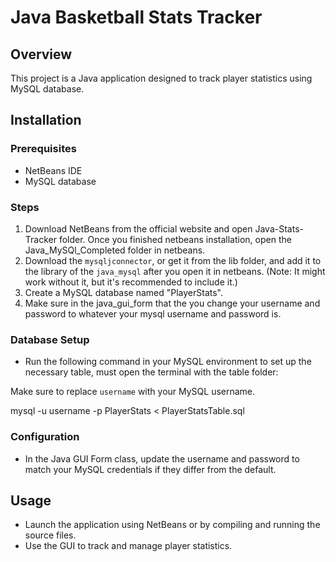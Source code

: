 # Java Basketball Stats Tracker

## Overview
This project is a Java application designed to track player statistics using MySQL database.

## Installation

### Prerequisites
- NetBeans IDE
- MySQL database

### Steps
1. Download NetBeans from the official website and open Java-Stats-Tracker folder. Once you finished netbeans installation, open the Java_MySQl_Completed folder in netbeans.
2. Download the `mysqljconnector`, or get it from the lib folder, and add it to the library of the `java_mysql` after you open it in netbeans. (Note: It might work without it, but it's recommended to include it.)
3. Create a MySQL database named "PlayerStats".
4. Make sure in the java_gui_form that the you change your username and password to whatever your mysql username and password is.

### Database Setup
- Run the following command in your MySQL environment to set up the necessary table, must open the terminal with the table folder:

Make sure to replace `username` with your MySQL username.

mysql -u username -p PlayerStats  < PlayerStatsTable.sql




### Configuration
- In the Java GUI Form class, update the username and password to match your MySQL credentials if they differ from the default.

## Usage
- Launch the application using NetBeans or by compiling and running the source files.
- Use the GUI to track and manage player statistics.



